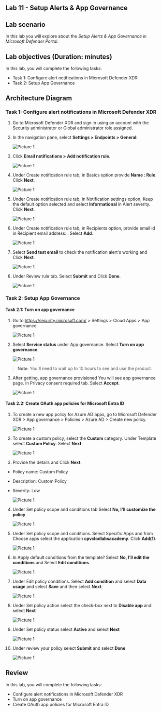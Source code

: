## Lab 11 - Setup Alerts & App Governance 

## Lab scenario
In this lab you will explore about the *Setup Alerts & App Governance in Microsoft Defender Portal*.

## Lab objectives (Duration:  minutes)

In this lab, you will complete the following tasks:
- Task 1: Configure alert notifications in Microsoft Defender XDR
- Task 2: Setup App Governance  

## Architecture Diagram

### Task 1: Configure alert notifications in Microsoft Defender XDR

1. Go to Microsoft Defender XDR and sign in using an account with the Security administrator or Global administrator role assigned.
2. In the navigation pane, select **Settings > Endpoints > General**.

   ![Picture 1](../Media/alert1.png)

3. Click **Email notifications > Add notification rule**.

   ![Picture 1](../Media/alert10.png)

4. Under Create notification rule tab, in Basics option provide **Name : Rule<inject key="DeploymentID" enableCopy="false" /></inject>**. Click **Next**.

   ![Picture 1](../Media/alert2.png)

5. Under Create notification rule tab, in Notification settings option, Keep the default option selected and select **Informational** in Alert severity. Click **Next**.

   ![Picture 1](../Media/alert3.png)

6. Under Create notification rule tab, in Recipients option, provide email id in Recipient email address: <inject key="AzureAdUserEmail"></inject>. Select **Add**.

   ![Picture 1](../Media/alert4.png)

7. Select **Send test email** to check the notification alert's working and Click **Next**.

   ![Picture 1](../Media/alert6.png)

8. Under Review rule tab. Select **Submit** and Click **Done**.

   ![Picture 1](../Media/alert7.png)

### Task 2: Setup App Governance  

#### Task 2.1: Turn on app governance

1. Go to https://security.microsoft.com/ > Settings > Cloud Apps > App governance

   ![Picture 1](../Media/AppGovernance1.png)

2. Select **Service status** under App governance. Select **Turn on app governance**.

   ![Picture 1](../Media/AppGovernance3.png)
   
>**Note**: You'll need to wait up to 10 hours to see and use the product.


3. After getting, app governance provisioned You will see app governance page. In Privacy consent required tab. Select **Accept**.

   ![Picture 1](../Media/AppGovernance4.png)


#### Task 2.2: Create OAuth app policies for Microsoft Entra ID

1. To create a new app policy for Azure AD apps, go to Microsoft Defender XDR > App governance > Policies > Azure AD > Create new policy.

   ![Picture 1](../Media/AppGovernance5.png)

2. To create a custom policy, select the **Custom** category. Under Template select **Custom Policy**. Select **Next**.

   ![Picture 1](../Media/AppGovernance6-2.png)

3. Provide the details and Click **Next**.
- Policy name: Custom Policy <inject key="DeploymentID" enableCopy="false" /></inject>
- Description: Custom Policy <inject key="DeploymentID" enableCopy="false" /></inject>
- Severity: Low

   ![Picture 1](../Media/AppGovernance6-3-1.png)

4. Under Set policy scope and conditions tab Select **No, I'll customize the policy**.

   ![Picture 1](../Media/AppGovernance6-4.png)

5. Under Set policy scope and conditions. Select Specific Apps and from Choose apps select the application **cpvclodlabsacademy**. Click **Add(1)**.

   ![Picture 1](../Media/AppGovernance6-6.png)

6. In Apply default conditions from the template? Select **No, I'll edit the conditions** and Select **Edit conditions**

   ![Picture 1](../Media/AppGovernance6-8.png)

7. Under Edit policy conditions. Select **Add condition** and select **Data usage** and select **Save** and then select **Next**.

   ![Picture 1](../Media/AppGovernance6-9.png)

8. Under Set policy action select the check-box next to **Disable app** and select **Next**

   ![Picture 1](../Media/AppGovernance6-12.png)

9. Under Set policy status select **Active** and select **Next**

   ![Picture 1](../Media/AppGovernance6-13.png)

10. Under review your policy select **Submit** and select **Done**

    ![Picture 1](../Media/AppGovernance6-14.png)

## Review
In this lab, you will complete the following tasks:
- Configure alert notifications in Microsoft Defender XDR
- Turn on app governance
- Create OAuth app policies for Microsoft Entra ID


